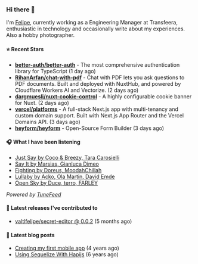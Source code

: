 ### Hi there 👋

I'm [Felipe](https://felipevm.com), currently working as a Engineering Manager at Transfeera, enthusiastic in technology and occasionally write about my experiences. Also a hobby photographer.

#### ⭐ Recent Stars
- **[better-auth/better-auth](https://github.com/better-auth/better-auth)** - The most comprehensive authentication library for TypeScript (1 day ago)
- **[RihanArfan/chat-with-pdf](https://github.com/RihanArfan/chat-with-pdf)** - Chat with PDF lets you ask questions to PDF documents. Built and deployed with NuxtHub, and powered by Cloudflare Workers AI and Vectorize. (2 days ago)
- **[dargmuesli/nuxt-cookie-control](https://github.com/dargmuesli/nuxt-cookie-control)** - A highly configurable cookie banner for Nuxt. (2 days ago)
- **[vercel/platforms](https://github.com/vercel/platforms)** - A full-stack Next.js app with multi-tenancy and custom domain support. Built with Next.js App Router and the Vercel Domains API. (3 days ago)
- **[heyform/heyform](https://github.com/heyform/heyform)** - Open-Source Form Builder (3 days ago)

#### 🎧 What I have been listening
- [Just Say by Coco &amp; Breezy, Tara Carosielli](https://open.spotify.com/track/1dHiSGzb9WFtDKnBFJs4KO)
- [Say It by Marsias, Gianluca Dimeo](https://open.spotify.com/track/1mwVnkMf6BtqYSU2UDgDa9)
- [Fighting by Doreus, MoodahСhillah](https://open.spotify.com/track/2bBQJm2L9xXJRVvvdBx1Zi)
- [Lullaby by Acko, Ola Martin, David Emde](https://open.spotify.com/track/7AmhrMd70FuXsn1uCd1DML)
- [Open Sky by Duce, terro, FARLEY](https://open.spotify.com/track/4Qv2LPz6qyh3vuFq0MyB0U)

_Powered by [TuneFeed](https://tunefeed.app?ref=valtlfelipe-gh-profile)_ 

#### 🚀 Latest releases I've contributed to


- [valtlfelipe/secret-editor @ 0.0.2](https://github.com/valtlfelipe/secret-editor/releases/tag/0.0.2) (5 months ago)

#### 📄 Latest blog posts
- [Creating my first mobile app](https://felipevm.com/posts/creating-my-first-mobile-app/) (4 years ago)
- [Using Sequelize With Hapijs](https://felipevm.com/posts/using-sequelize-with-hapijs/) (6 years ago)
